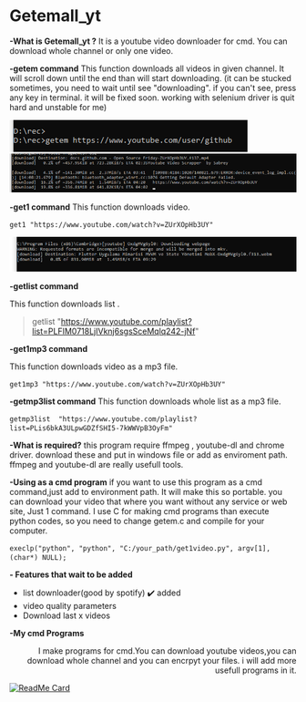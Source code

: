 # Getemall_yt
  **-What is Getemall_yt ?**
It is a youtube video downloader for  cmd. You can download whole channel or only one video.
 


**-getem command**
   This function downloads all videos in given channel. It will scroll down until the end than will start downloading. (it can be stucked sometimes, you need to wait until see "downloading". if you can't see, press any key in terminal. it will be fixed soon. working with selenium driver is quit hard and unstable for me)
   
  ![enter image description here](https://github.com/sabreys/getemall_yt/blob/master/images/cm%C4%B1.PNG?raw=true)
  ![enter image description here](https://github.com/sabreys/getemall_yt/blob/master/images/dfdf%C4%B1.PNG?raw=true)
   
**-get1 command**
         This function downloads  video.

    get1 "https://www.youtube.com/watch?v=ZUrXOpHb3UY"

![enter image description here](https://github.com/sabreys/getemall_yt/blob/master/images/get1.PNG?raw=true)


**-getlist command**

   This function downloads  list .
   

> getlist "https://www.youtube.com/playlist?list=PLFIM0718LjIVknj6sgsSceMqlq242-jNf"



**-get1mp3 command**

   This function downloads  video as a mp3 file.
     

    get1mp3 "https://www.youtube.com/watch?v=ZUrXOpHb3UY"

   **-getmp3list command**
   This function downloads  whole list  as a mp3 file.

    getmp3list  "https://www.youtube.com/playlist?list=PLis6bkA3ULpwGDZfSHI5-7kWWVpB3OyFm"

**-What is required?**
this program require  ffmpeg , youtube-dl and chrome driver. download  these and put in windows file or add as  enviroment path. ffmpeg and youtube-dl are really usefull tools.

**-Using as a cmd program**
if you want to use this program as a cmd command,just add to environment path. It will make this so portable. you can download your video that where you want without any service or web site, Just 1 command.
 I  use C for making cmd programs than execute python codes, so you need to change getem.c and compile for your computer.

    execlp("python", "python", "C:/your_path/get1video.py", argv[1], (char*) NULL);

**- Features that wait  to be added**
 

 - list downloader(good by spotify) :heavy_check_mark: added
 - video quality parameters
 - Download last x videos
 

**-My cmd Programs**

<p align="right">
   I make programs for cmd.You can download youtube videos,you can download whole channel and you can  encrpyt your files. 
   i will add more usefull  programs in it.
</p>

 [![ReadMe Card](https://github-readme-stats.vercel.app/api/pin/?username=sabreys&repo=sabreys_cmd)](https://github.com/sabreys/sabreys_cmd)
